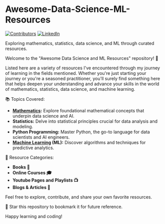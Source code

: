 
<!-- PROJECT SHIELDS -->
<!--
*** I'm using markdown "reference style" links for readability.
*** Reference links are enclosed in brackets [ ] instead of parentheses ( ).
*** See the bottom of this document for the declaration of the reference variables
*** for contributors-url, forks-url, etc. This is an optional, concise syntax you may use.
*** https://www.markdownguide.org/basic-syntax/#reference-style-links
-->


# Awesome-Data-Science-ML-Resources
[![Contributors][contributors-shield]][contributors-url]
[![LinkedIn][linkedin-shield]][linkedin-url]

Exploring mathematics, statistics, data science, and ML through curated resources.

Welcome to the "Awesome Data Science and ML Resources" repository! 🚀

Listed here are a variety of resources I've encountered through my journey of learning in the fields mentioned. Whether you're just starting your journey or you're a seasoned practitioner, you'll surely find something here that helps deepen your understanding and advance your skills in the world of mathematics, statistics, data science, and machine learning.

📚 Topics Covered:

- **[Mathematics](Mathematics.md):** Explore foundational mathematical concepts that underpin data science and AI.
- **Statistics:** Delve into statistical principles crucial for data analysis and modeling.
- **Python Programming:** Master Python, the go-to language for data scientists and AI engineers.
- **[Machine Learning](Machine%20Learning.md) (ML):** Discover algorithms and techniques for predictive analytics.

🔗 Resource Categories:

- **Books 📖**
- **Online Courses 🎓**
- **Youtube Pages and Playlists 📺**
- **Blogs & Articles 📰**

Feel free to explore, contribute, and share your own favorite resources.

🌟 Star this repository to bookmark it for future reference.

Happy learning and coding!



<!-- MARKDOWN LINKS & IMAGES -->
<!-- https://www.markdownguide.org/basic-syntax/#reference-style-links -->
[contributors-shield]: https://img.shields.io/github/contributors/AmirV97/Awesome-ML-Resources.svg?style=for-the-badge
[contributors-url]: https://github.com/AmirV97/Awesome-ML-Resources/graphs/contributors
[linkedin-shield]: https://img.shields.io/badge/-LinkedIn-black.svg?style=for-the-badge&logo=linkedin&colorB=555
[linkedin-url]: https://www.linkedin.com/in/amir-m-vahdani-0847991a7/

